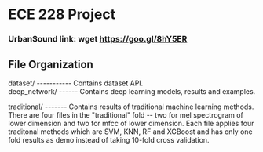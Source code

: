 # ECE 228 Project

### UrbanSound link: wget https://goo.gl/8hY5ER

## File Organization
dataset/ ----------- Contains dataset API.<br>
deep_network/ ------ Contains deep learning models, results and examples.<br>

traditional/ ------- Contains results of traditional machine learning methods.<br>
There are four files in the "traditional" fold -- two for mel spectrogram of lower dimension and two for mfcc of lower dimension. Each file applies four traditonal methods which are SVM, KNN, RF and XGBoost and has only one fold results as demo instead of taking 10-fold cross validation.
